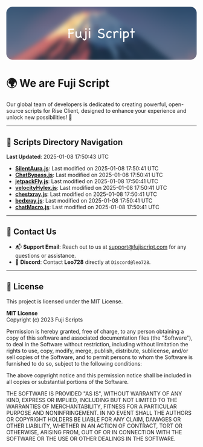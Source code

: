 ![Banner](.github/b.webp)

# 🌍 **We are Fuji Script**

Our global team of developers is dedicated to creating powerful, open-source scripts for Rise Client, designed to enhance your experience and unlock new possibilities! 🌟

---
<!-- SCRIPTS_NAVIGATION_START -->
## 📂 **Scripts Directory Navigation**

**Last Updated**: 2025-01-08 17:50:43 UTC

- **[SilentAura.js](scripts/SilentAura.js)**: Last modified on 2025-01-08 17:50:41 UTC
- **[ChatBypass.js](scripts/ChatBypass.js)**: Last modified on 2025-01-08 17:50:41 UTC
- **[jetpackFly.js](scripts/jetpackFly.js)**: Last modified on 2025-01-08 17:50:41 UTC
- **[velocityHylex.js](scripts/velocityHylex.js)**: Last modified on 2025-01-08 17:50:41 UTC
- **[chestxray.js](scripts/chestxray.js)**: Last modified on 2025-01-08 17:50:41 UTC
- **[bedxray.js](scripts/bedxray.js)**: Last modified on 2025-01-08 17:50:41 UTC
- **[chatMacro.js](scripts/chatMacro.js)**: Last modified on 2025-01-08 17:50:41 UTC

<!-- SCRIPTS_NAVIGATION_END -->

---

## 💬 **Contact Us**  
- 📬 **Support Email**: Reach out to us at [support@fujiscript.com](mailto:support@fujiscript.com) for any questions or assistance.  
- 💬 **Discord**: Contact **Leo728** directly at `Discord@leo728`.

---

## 📜 **License**

This project is licensed under the MIT License.  

**MIT License**  
Copyright (c) 2023 Fuji Scripts  

Permission is hereby granted, free of charge, to any person obtaining a copy of this software and associated documentation files (the "Software"), to deal in the Software without restriction, including without limitation the rights to use, copy, modify, merge, publish, distribute, sublicense, and/or sell copies of the Software, and to permit persons to whom the Software is furnished to do so, subject to the following conditions:  

The above copyright notice and this permission notice shall be included in all copies or substantial portions of the Software.  

THE SOFTWARE IS PROVIDED "AS IS", WITHOUT WARRANTY OF ANY KIND, EXPRESS OR IMPLIED, INCLUDING BUT NOT LIMITED TO THE WARRANTIES OF MERCHANTABILITY, FITNESS FOR A PARTICULAR PURPOSE AND NONINFRINGEMENT. IN NO EVENT SHALL THE AUTHORS OR COPYRIGHT HOLDERS BE LIABLE FOR ANY CLAIM, DAMAGES OR OTHER LIABILITY, WHETHER IN AN ACTION OF CONTRACT, TORT OR OTHERWISE, ARISING FROM, OUT OF OR IN CONNECTION WITH THE SOFTWARE OR THE USE OR OTHER DEALINGS IN THE SOFTWARE.  
